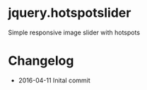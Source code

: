 # jquery.hotspotslider
Simple responsive image slider with hotspots

# Changelog
- 2016-04-11 Inital commit
